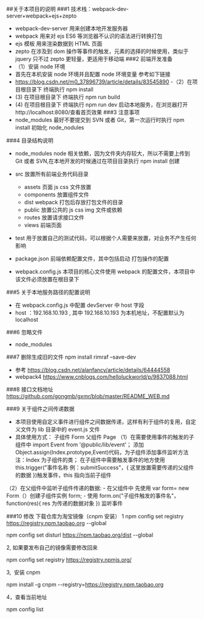 <!-- 共享项目 -->

##关于本项目的说明
###1 技术栈：webpack-dev-server+webpack+ejs+zepto

- webpack-dev-server 用来创建本地开发服务器
- webpack 用来对 ejs ES6 等浏览器不认识的语法进行转换打包
- ejs 模板 用来渲染数据到 HTML 页面
- zepto 在涉及到 dom 操作等事件的触发，元素的选择的时候使用，类似于 jquery 只不过 zepto 更轻量，更适用于移动端
  ###2 前端开发准备
- （1）安装 node 环境
- 首先在本机安装 node 环境并且配置 node 环境变量 参考如下链接
- https://blog.csdn.net/m0_37896739/article/details/83545890 -（2）在项目根目录下 终端执行 npm install
- (3) 在项目根目录下 终端执行 npm run build
- (4) 在项目根目录下 终端执行 npm run dev 启动本地服务，在浏览器打开http://localhost:8080/查看首页效果
  ###3 注意事项
- node_modules 最好不要提交到 SVN 或者 Git，第一次运行时执行 npm install 初始化 node_nodules

###4 目录结构说明

- node_modules node 相关依赖，因为文件夹内存较大，所以不需要上传到 Git 或者 SVN,在本地开发的时候通过在项目目录执行 npm install 创建
- src 放置所有前端业务代码目录

  - assets 页面 js css 文件放置
  - components 放置组件文件
  - dist webpack 打包后存放打包文件的目录
  - public 放置公共的 js css img 文件或依赖
  - routes 放置请求接口文件
  - views 前端页面

- test 用于放置自己的测试代码，可以根据个人需要来放置，对业务不产生任何影响
- package.json 前端依赖配置文件，其中包括启动 打包操作的配置
- webpack.config.js 本项目的核心文件使用 webpack 的配置文件，本项目中该文件必须放置在根目录下

###5 关于本地服务路径的配置说明

- 在 webpack.config.js 中配置 devServer 中 host 字段
- host ：192.168.10.193 , 其中 192.168.10.193 为本机地址，不配置默认为 localhost

###6 忽略文件

- node_modules

###7 删除生成旧的文件 npm install rimraf –save-dev

- 参考 https://blog.csdn.net/alanfancy/article/details/64444558
- webpack4 https://www.cnblogs.com/helloluckworld/p/9837088.html

###8 接口文档地址
https://github.com/gongmb/gxmr/blob/master/README_WEB.md

###9 关于组件之间传递数据

- 本项目使用自定义事件进行组件之间数据传递，这样有利于组件的复用，自定义文件为 lib 目录中的 event.js 文件
- 具体使用方式：
  子组件 Form 父组件 Page
  （1）在需要使用事件的触发的子组件中 import Event from '@public/lib/event'；
  添加 Object.assign(Index.prototype,Event)代码，为子组件添加事件监听方法 注：Index 为子组件的类；
  在子组件中需要触发事件的地方使用 this.trigger("事件名称 例：submitSuccess"，{
  这里放置需要传递的父组件的数据
  })触发事件，this 指向当前子组件

（2）在父组件中监听子组件传递的数据: - 在父组件中 先使用 var form= new Form（）创建子组件实例 form; - 使用 form.on("子组件触发的事件名"，function(res){
res 为传递的数据对象
}) 监听事件

###10 修改 下载仓库为淘宝镜像（cnpm 安装）
1 npm config set registry https://registry.npm.taobao.org --global

npm config set disturl https://npm.taobao.org/dist --global

2, 如果要发布自己的镜像需要修改回来

npm config set registry https://registry.npmjs.org/

3,  安装 cnpm

npm install -g cnpm --registry=https://registry.npm.taobao.org

4，查看当前地址

npm config list
